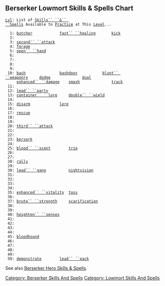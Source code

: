 ## Berserker Lowmort Skills & Spells Chart

[`Lvl`](Level.md "wikilink")`: List of `[`Skills`` ``&`` ``Spells`](:Category:_Skills_And_Spells.md "wikilink")` Available to `[`Practice`](Practice.md "wikilink")` at This `[`Level`](Level.md "wikilink")`...`  
`     `  
`  1: `[`butcher`](Butcher.md "wikilink")`            `[`fast`` ``healing`](Fast_Healing.md "wikilink")`       `[`kick`](Kick.md "wikilink")  
`  2: `  
`  3: `[`second`` ``attack`](Second_Attack.md "wikilink")  
`  4: `[`forage`](Forage.md "wikilink")  
`  5: `[`open`` ``hand`](Open_Hand.md "wikilink")  
`  6: `  
`  7: `  
`  8: `  
`  9: `  
` 10: `[`bash`](Bash.md "wikilink")`               `[`bashdoor`](Bashdoor.md "wikilink")`           `[`blunt`` ``weaponry`](Blunt_Weaponry.md "wikilink")`     `[`dodge`](Dodge.md "wikilink")`              `[`dual`](Dual.md "wikilink")  
`     `[`enhanced`` ``damage`](Enhanced_Damage.md "wikilink")`    `[`smash`](Smash.md "wikilink")`              `[`track`](Track.md "wikilink")  
` 11: `  
` 12: `[`lead`` ``party`](Lead_Party.md "wikilink")  
` 13: `[`container`` ``lore`](Container_Lore.md "wikilink")`     `[`double`` ``wield`](Double_Wield.md "wikilink")  
` 14: `  
` 15: `[`disarm`](Disarm.md "wikilink")`             `[`lore`](Lore.md "wikilink")  
` 16: `  
` 17: `[`rescue`](Rescue.md "wikilink")  
` 18: `  
` 19: `  
` 20: `[`third`` ``attack`](Third_Attack.md "wikilink")  
` 21: `  
` 22: `  
` 23: `[`berserk`](Berserk.md "wikilink")  
` 24: `  
` 25: `[`blood`` ``scent`](Blood_Scent.md "wikilink")`        `[`trip`](Trip.md "wikilink")  
` 26: `  
` 27: `  
` 28: `[`rally`](Rally.md "wikilink")  
` 29: `  
` 30: `[`lead`` ``gang`](Lead_Gang.md "wikilink")`          `[`nightvision`](Nightvision.md "wikilink")  
` 31: `  
` 32: `  
` 33: `  
` 34: `  
` 35: `[`enhanced`` ``vitality`](Enhanced_Vitality.md "wikilink")`  `[`toss`](Toss.md "wikilink")  
` 36: `  
` 37: `[`brute`` ``strength`](Brute_Strength.md "wikilink")`     `[`scarification`](Scarification.md "wikilink")  
` 38: `  
` 39: `  
` 40: `[`heighten`` ``senses`](Heighten_Senses.md "wikilink")  
` 41: `  
` 42: `  
` 43: `  
` 44: `  
` 45: `[`bloodhound`](Bloodhound.md "wikilink")  
` 46: `  
` 47: `  
` 48:`  
` 49: `  
` 50: `[`demonstrate`](Demonstrate.md "wikilink")`        `[`lead`` ``pack`](Lead_Pack.md "wikilink")

See also [Berserker Hero Skills &
Spells](:Category:_Berserker_Hero_Skills_And_Spells.md "wikilink").

[Category: Berserker Skills And
Spells](Category:_Berserker_Skills_And_Spells "wikilink") [Category:
Lowmort Skills And
Spells](Category:_Lowmort_Skills_And_Spells "wikilink")

